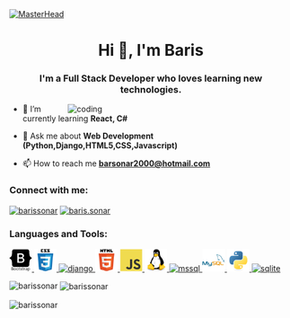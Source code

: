 <a href="https://github.com/barissonar">
  <img src="https://www.trio.dev/hubfs/Imported_Blog_Media/26d95bb47f7e596f4bb99831bd11ecd1-3.jpg" alt="MasterHead" style="height: 350px;width:1000px">
</a>
<h1 align="center">Hi 👋, I'm Baris</h1>
<h3 align="center">I'm a Full Stack Developer who loves learning new technologies.</h3>
<img align="right" alt="coding" width="400" src= "https://cdn.dribbble.com/users/1162077/screenshots/3848914/programmer.gif"> 



- 🌱 I’m currently learning **React, C#**

- 💬 Ask me about **Web Development (Python,Django,HTML5,CSS,Javascript)**

- 📫 How to reach me **barsonar2000@hotmail.com**

<h3 align="left">Connect with me:</h3>
<p align="left">
<a href="https://linkedin.com/in/barissonar" target="blank"><img align="center" src="https://raw.githubusercontent.com/rahuldkjain/github-profile-readme-generator/master/src/images/icons/Social/linked-in-alt.svg" alt="barissonar" height="30" width="40" /></a>
<a href="https://instagram.com/baris.sonar" target="blank"><img align="center" src="https://raw.githubusercontent.com/rahuldkjain/github-profile-readme-generator/master/src/images/icons/Social/instagram.svg" alt="baris.sonar" height="30" width="40" /></a>
</p>

<h3 align="left">Languages and Tools:</h3>
<p align="left"> <a href="https://getbootstrap.com" target="_blank" rel="noreferrer"> <img src="https://raw.githubusercontent.com/devicons/devicon/master/icons/bootstrap/bootstrap-plain-wordmark.svg" alt="bootstrap" width="40" height="40"/> </a> <a href="https://www.w3schools.com/css/" target="_blank" rel="noreferrer"> <img src="https://raw.githubusercontent.com/devicons/devicon/master/icons/css3/css3-original-wordmark.svg" alt="css3" width="40" height="40"/> </a> <a href="https://www.djangoproject.com/" target="_blank" rel="noreferrer"> <img src="https://cdn.worldvectorlogo.com/logos/django.svg" alt="django" width="40" height="40"/> </a> <a href="https://www.w3.org/html/" target="_blank" rel="noreferrer"> <img src="https://raw.githubusercontent.com/devicons/devicon/master/icons/html5/html5-original-wordmark.svg" alt="html5" width="40" height="40"/> </a> <a href="https://developer.mozilla.org/en-US/docs/Web/JavaScript" target="_blank" rel="noreferrer"> <img src="https://raw.githubusercontent.com/devicons/devicon/master/icons/javascript/javascript-original.svg" alt="javascript" width="40" height="40"/> </a> <a href="https://www.linux.org/" target="_blank" rel="noreferrer"> <img src="https://raw.githubusercontent.com/devicons/devicon/master/icons/linux/linux-original.svg" alt="linux" width="40" height="40"/> </a> <a href="https://www.microsoft.com/en-us/sql-server" target="_blank" rel="noreferrer"> <img src="https://www.svgrepo.com/show/303229/microsoft-sql-server-logo.svg" alt="mssql" width="40" height="40"/> </a> <a href="https://www.mysql.com/" target="_blank" rel="noreferrer"> <img src="https://raw.githubusercontent.com/devicons/devicon/master/icons/mysql/mysql-original-wordmark.svg" alt="mysql" width="40" height="40"/> </a> <a href="https://www.python.org" target="_blank" rel="noreferrer"> <img src="https://raw.githubusercontent.com/devicons/devicon/master/icons/python/python-original.svg" alt="python" width="40" height="40"/> </a> <a href="https://www.sqlite.org/" target="_blank" rel="noreferrer"> <img src="https://www.vectorlogo.zone/logos/sqlite/sqlite-icon.svg" alt="sqlite" width="40" height="40"/> </a> </p>

<p><img align="left" src="https://github-readme-stats.vercel.app/api/top-langs?username=barissonar&show_icons=true&locale=en&layout=compact" alt="barissonar" /></p>

<p>&nbsp;<img align="center" src="https://github-readme-stats.vercel.app/api?username=barissonar&show_icons=true&locale=en" alt="barissonar" /></p>

<p><img align="center" src="https://github-readme-streak-stats.herokuapp.com/?user=barissonar&" alt="barissonar" /></p>

